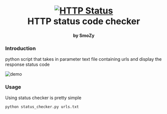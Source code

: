 <h1 align="center">
  <br>
  <a href="https://github.com/SmoZy92/status_checker"><img src="https://i.imgur.com/8kmUMXz.jpg" alt="HTTP Status"></a>
  <br>
  HTTP status code checker
  <br>
</h1>

<h4 align="center">by SmoZy</h4>


### Introduction
python script that takes in parameter text file containing urls and display the response status code

![demo](https://i.imgur.com/44ZLyd8.png)


### Usage
Using status checker is pretty simple

`python status_checker.py urls.txt`

